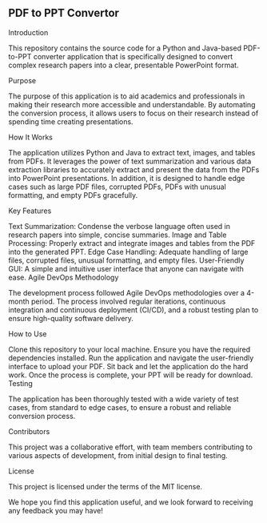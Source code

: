 PDF to PPT Convertor
----------------------------------------------------------------------------------------------------------------------

Introduction

This repository contains the source code for a Python and Java-based PDF-to-PPT converter application that is specifically designed to convert complex research papers into a clear, presentable PowerPoint format.

Purpose

The purpose of this application is to aid academics and professionals in making their research more accessible and understandable. By automating the conversion process, it allows users to focus on their research instead of spending time creating presentations.

How It Works

The application utilizes Python and Java to extract text, images, and tables from PDFs. It leverages the power of text summarization and various data extraction libraries to accurately extract and present the data from the PDFs into PowerPoint presentations. In addition, it is designed to handle edge cases such as large PDF files, corrupted PDFs, PDFs with unusual formatting, and empty PDFs gracefully.

Key Features

Text Summarization: Condense the verbose language often used in research papers into simple, concise summaries.
Image and Table Processing: Properly extract and integrate images and tables from the PDF into the generated PPT.
Edge Case Handling: Adequate handling of large files, corrupted files, unusual formatting, and empty files.
User-Friendly GUI: A simple and intuitive user interface that anyone can navigate with ease.
Agile DevOps Methodology

The development process followed Agile DevOps methodologies over a 4-month period. The process involved regular iterations, continuous integration and continuous deployment (CI/CD), and a robust testing plan to ensure high-quality software delivery.

How to Use

Clone this repository to your local machine.
Ensure you have the required dependencies installed.
Run the application and navigate the user-friendly interface to upload your PDF.
Sit back and let the application do the hard work. Once the process is complete, your PPT will be ready for download.
Testing

The application has been thoroughly tested with a wide variety of test cases, from standard to edge cases, to ensure a robust and reliable conversion process.

Contributors

This project was a collaborative effort, with team members contributing to various aspects of development, from initial design to final testing.

License

This project is licensed under the terms of the MIT license.

We hope you find this application useful, and we look forward to receiving any feedback you may have!
